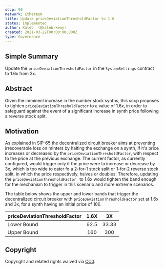 ```yaml
---
sccp: 90
network: Ethereum
title: Update priceDeviationThresholdFactor to 1.6
status: Implemented
author: Kaleb  (@kaleb-keny)
created: 2021-03-22T00:00:00.000Z
type: Governance
---
```


<!--You can leave these HTML comments in your merged SCCP and delete the visible duplicate text guides, they will not appear and may be helpful to refer to if you edit it again. This is the suggested template for new SCCPs. Note that an SCCP number will be assigned by an editor. When opening a pull request to submit your SCCP, please use an abbreviated title in the filename, `sccp-draft_title_abbrev.md`. The title should be 44 characters or less.-->

## Simple Summary

<!--"If you can't explain it simply, you don't understand it well enough." Provide a simplified and layman-accessible explanation of the SCCP.-->

Update the `priceDeviationThresholdFactor` in the `SystemSettings` contract to 1.6x from 3x.

## Abstract

<!--A short (~200 word) description of the variable change proposed.-->

Given the imminent increase in the number stock synths, this sccp proposes to tighten `priceDeviationThresholdFactor` to a value of 1.6x, in order to safeguard against the event of a significant increase in synth price following a reverse stock split.

## Motivation

<!--The motivation is critical for SCCPs that want to update variables within Synthetix. It should clearly explain why the existing variable is not incentive aligned. SCCP submissions without sufficient motivation may be rejected outright.-->

As explained in [SIP-65](https://sips.synthetix.io/sips/sip-65) the decentralized circuit breaker aims at preventing irrecoverable loss on minters by halting the exchange on a synth, if it's price increases or decreased by the `priceDeviationThresholdFactor`, with respect to the price at the previous exchange. The current factor, as currently configured, would trigger only if the price were to increase or decrease by 3x, which is too wide to cater fo a 2-for-1 stock split or 1-for-2 reverse stock split, in which the price respectively, halves or doubles. Therefore, updating the `priceDeviationThresholdFactor ` to 1.6x would tighten the band enough for the mechanism to trigger in this scenario and more extreme scenarios.

The table below shows the upper and lower bands that trigger the decentralized circuit breaker with `priceDeviationThresholdFactor` set at 1.6x and 3x, for a synth having an initial price of 100.

| priceDeviationThresholdFactor | 1.6X |  3X   |
| ----------------------------- | :--: | :---: |
| Lower Bound                   | 62.5 | 33.33 |
| Upper Bound                   | 160  |  300  |

## Copyright

Copyright and related rights waived via [CC0](https://creativecommons.org/publicdomain/zero/1.0/).
